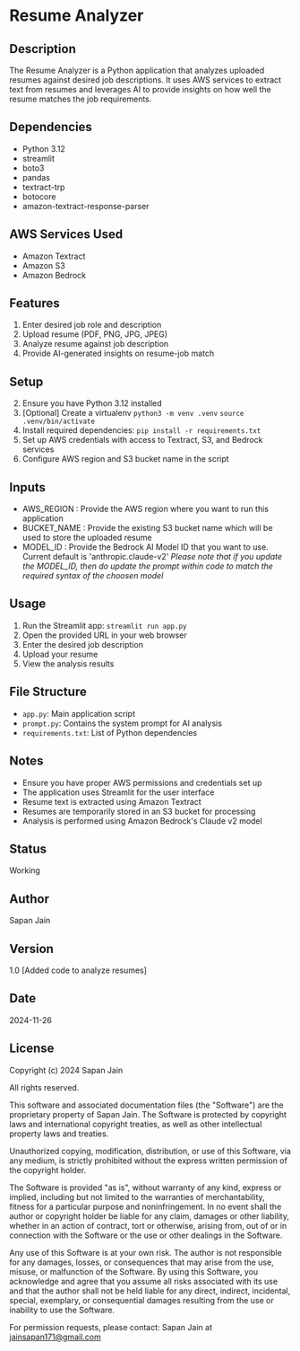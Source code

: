 # Resume Analyzer

## Description
The Resume Analyzer is a Python application that analyzes uploaded resumes against desired job descriptions. It uses AWS services to extract text from resumes and leverages AI to provide insights on how well the resume matches the job requirements.

## Dependencies
- Python 3.12
- streamlit
- boto3
- pandas
- textract-trp
- botocore
- amazon-textract-response-parser

## AWS Services Used
- Amazon Textract
- Amazon S3
- Amazon Bedrock

## Features
1. Enter desired job role and description
2. Upload resume (PDF, PNG, JPG, JPEG)
3. Analyze resume against job description
4. Provide AI-generated insights on resume-job match

## Setup
2. Ensure you have Python 3.12 installed
2. [Optional] Create a virtualenv
    `python3 -m venv .venv`
    `source .venv/bin/activate`
3. Install required dependencies:
   `pip install -r requirements.txt`
4. Set up AWS credentials with access to Textract, S3, and Bedrock services
5. Configure AWS region and S3 bucket name in the script

## Inputs
- AWS_REGION : Provide the AWS region where you want to run this application
- BUCKET_NAME : Provide the existing S3 bucket name which will be used to store the uploaded resume
- MODEL_ID : Provide the Bedrock AI Model ID that you want to use. Current default is 'anthropic.claude-v2'
    *Please note that if you update the MODEL_ID, then do update the prompt within code to match the required syntax of the choosen model*

## Usage
1. Run the Streamlit app:
    `streamlit run app.py`
2. Open the provided URL in your web browser
3. Enter the desired job description
4. Upload your resume
5. View the analysis results

## File Structure
- `app.py`: Main application script
- `prompt.py`: Contains the system prompt for AI analysis
- `requirements.txt`: List of Python dependencies

## Notes
- Ensure you have proper AWS permissions and credentials set up
- The application uses Streamlit for the user interface
- Resume text is extracted using Amazon Textract
- Resumes are temporarily stored in an S3 bucket for processing
- Analysis is performed using Amazon Bedrock's Claude v2 model

## Status
Working

## Author
Sapan Jain

## Version
1.0 [Added code to analyze resumes]

## Date
2024-11-26

## License

Copyright (c) 2024 Sapan Jain

All rights reserved.

This software and associated documentation files (the "Software") are the proprietary property of Sapan Jain. The Software is protected by copyright laws and international copyright treaties, as well as other intellectual property laws and treaties.

Unauthorized copying, modification, distribution, or use of this Software, via any medium, is strictly prohibited without the express written permission of the copyright holder.

The Software is provided "as is", without warranty of any kind, express or implied, including but not limited to the warranties of merchantability, fitness for a particular purpose and noninfringement. In no event shall the author or copyright holder be liable for any claim, damages or other liability, whether in an action of contract, tort or otherwise, arising from, out of or in connection with the Software or the use or other dealings in the Software.

Any use of this Software is at your own risk. The author is not responsible for any damages, losses, or consequences that may arise from the use, misuse, or malfunction of the Software. By using this Software, you acknowledge and agree that you assume all risks associated with its use and that the author shall not be held liable for any direct, indirect, incidental, special, exemplary, or consequential damages resulting from the use or inability to use the Software.

For permission requests, please contact: Sapan Jain at jainsapan171@gmail.com
